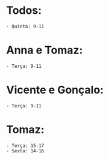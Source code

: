 # Todos:

    - Quinta: 9-11

# Anna e Tomaz:

    - Terça: 9-11

# Vicente e Gonçalo:

    - Terça: 9-11

# Tomaz:

    - Terça: 15-17
    - Sexta: 14-16 